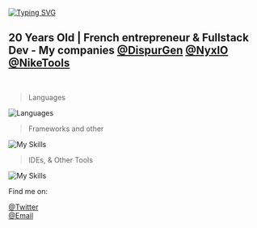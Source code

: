 <a href="https://git.io/typing-svg"><img src="https://readme-typing-svg.herokuapp.com?font=&weight=900&pause=1000&color=F70000&repeat=false&width=435&lines=Hello%2C+I'm+valou" alt="Typing SVG" /></a>

<h2 style="border: hidden;">20 Years Old | French entrepreneur & Fullstack Dev - My companies <a href="https://twitter.com/dispurgen">@DispurGen</a> <a href="https://twitter.com/NyxIO_software">@NyxIO</a> <a href="https://twitter.com/niketools_">@NikeTools</a></h2>
<h2><img src="https://komarev.com/ghpvc/?username=valentincgd" alt=""></h2>

> Languages

![Languages](https://skillicons.dev/icons?i=nodejs,php,ts,js,html,css,php,python,go,java,cs,dotnet,bash)

> Frameworks and other

![My Skills](https://skillicons.dev/icons?i=express,flask,angular,mysql,mongodb,arduino,docker,git,github,gitlab,jenkins,jest,postgres,react,next,selenium,cloudflare,unrealengine)

> IDEs, & Other Tools

![My Skills](https://skillicons.dev/icons?i=vscode,idea,postman,unreal,visualstudio,linux)

Find me on:

[@Twitter](https://twitter.com/valentin_cgd) <br>
[@Email](mailto:dispurgen@gmail.com) <br>

